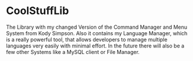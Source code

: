 # CoolStuffLib
The Library with my changed Version of the Command Manager and Menu System from Kody Simpson.
Also it contains my Language Manager, which is a really powerful tool, that allows developers to manage multiple languages very easily with minimal effort.
In the future there will also be a few other Systems like a MySQL client or File Manager.
